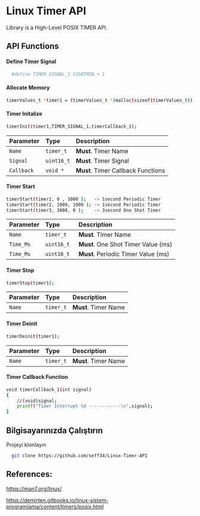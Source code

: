 
# Linux Timer API

Library is a High-Level POSIX TIMER API.



## API Functions

#### Define Timer Signal

```bash
  #define TIMER_SIGNAL_1 SIGRTMIN + 1
```

#### Allocate Memory
```bash
timerValues_t *timer1 = (timerValues_t *)malloc(sizeof(timerValues_t));
```
#### Timer Initalize
```bash
timerInit(timer1,TIMER_SIGNAL_1,timerCallback_1);
```

| Parameter | Type     | Description                |
| :-------- | :------- | :------------------------- |
| `Name` | `timer_t` | **Must**. Timer Name |
| `Signal` | `uint16_t` | **Must**. Timer Signal|
| `Callback  ` | `void *` | **Must**. Timer Callback Functions |

#### Timer Start

```bash
timerStart(timer1, 0 , 1000 );   -> 1second Periodic Timer
timerStart(timer2, 1000, 1000 ); -> 1second Periodic Timer
timerStart(timer3, 3000, 0 );    -> 3second One Shot Timer
```

| Parameter | Type     | Description                |
| :-------- | :------- | :------------------------- |
| `Name` | `timer_t` | **Must**. Timer Name |
| `Time_Ms` | `uint16_t` | **Must**. One Shot Timer Value (ms)|
| `Time_Ms  ` | `uint16_t ` | **Must**. Periodic Timer Value (ms) |

#### Timer Stop
```bash
timerStop(timer1);
```

| Parameter | Type     | Description                |
| :-------- | :------- | :------------------------- |
| `Name` | `timer_t` | **Must**. Timer Name |

#### Timer Deinit
```bash
timerDeinit(timer1);
```

| Parameter | Type     | Description                |
| :-------- | :------- | :------------------------- |
| `Name` | `timer_t` | **Must**. Timer Name |

#### Timer Callback Function
```bash
void timerCallback_1(int signal)
{
    //(void)signal;
    printf("Timer Interrupt %d ------------\n",signal);
}
```
## Bilgisayarınızda Çalıştırın

Projeyi klonlayın

```bash
  git clone https://github.com/seff34/Linux-Timer-API
```


  
## References:

https://man7.org/linux/

https://demirten.gitbooks.io/linux-sistem-programlama/content/timers/posix.html



  
